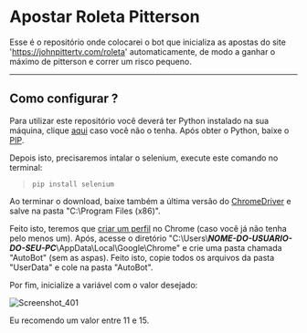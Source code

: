 # Apostar Roleta Pitterson
 Esse é o repositório onde colocarei o bot que inicializa as apostas do site 'https://johnpittertv.com/roleta' automaticamente, de modo a ganhar o máximo de pitterson e correr um risco pequeno.

---

 ## Como configurar ?
 Para utilizar este repositório você deverá ter Python instalado na sua máquina, clique [aqui](https://python.org.br/instalacao-windows/) caso você não o tenha. Após obter o Python, baixe o [PIP](https://phoenixnap.com/kb/install-pip-windows).

 Depois isto, precisaremos intalar o selenium, execute este comando no terminal:
 >```pip install selenium```

 Ao terminar o download, baixe também a última versão do [ChromeDriver](https://chromedriver.chromium.org/downloads) e salve na pasta "C:\Program Files (x86)".

Feito isto, teremos que [criar um perfil](https://support.google.com/chrome/answer/2364824?co=GENIE.Platform%3DDesktop&hl=pt-BR) no Chrome (caso você já não tenha pelo menos um). Após, acesse o diretório "C:\Users\\**_NOME-DO-USUARIO-DO-SEU-PC_**\AppData\Local\Google\Chrome" e crie uma pasta chamada "AutoBot" (sem as aspas). Feito isto, copie todos os arquivos da pasta "UserData" e cole na pasta "AutoBot".

Por fim, inicialize a variável com o valor desejado:


![Screenshot_401](https://user-images.githubusercontent.com/50505615/109253103-cca07180-77cd-11eb-8b71-237612f3ec21.png)


Eu recomendo um valor entre 11 e 15.


